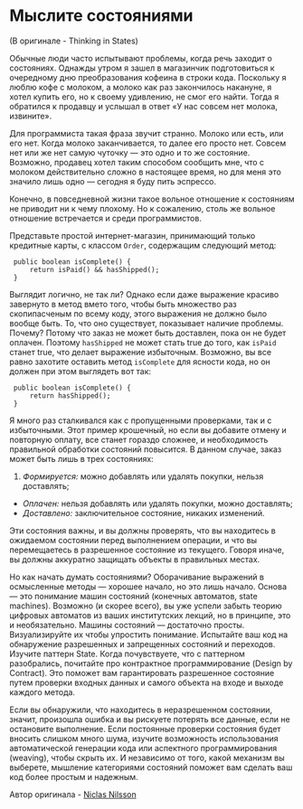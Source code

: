 # Мыслите состояниями
(В оригинале - Thinking in States)

Обычные люди часто испытывают проблемы, когда речь заходит о состояниях. Однажды утром я зашел в магазинчик подготовиться к очередному дню преобразования кофеина в строки кода. Поскольку я люблю кофе с молоком, а молоко как раз закончилось накануне, я хотел купить его, но к своему удивлению, не смог его найти. Тогда я обратился к продавцу и услышал в ответ «У нас совсем нет молока, извините».

Для программиста такая фраза звучит странно. Молоко или есть, или его нет. Когда молоко заканчивается, то далее его просто нет. Совсем нет или же нет самую чуточку — это одно и то же состояние. Возможно, продавец хотел таким способом сообщить мне, что с молоком действительно сложно в настоящее время, но для меня это значило лишь одно — сегодня я буду пить эспрессо.

Конечно, в повседневной жизни такое вольное отношение к состояниям не приводит ни к чему плохому. Но к сожалению, столь же вольное отношение встречается и среди программистов.

Представьте простой интернет-магазин, принимающий только кредитные карты, с классом `Order`, содержащим следующий метод:

```
 public boolean isComplete() {
     return isPaid() && hasShipped();
 }
```

Выглядит логично, не так ли? Однако если даже выражение красиво завернуто в метод вмето того, чтобы быть множество раз скопипасченым по всему коду, этого выражения не должно было вообще быть. То, что оно существует, показывает наличие проблемы. Почему? Потому что заказ не может быть доставлен, пока он не будет оплачен. Поэтому `hasShipped` не может стать true до того, как `isPaid` станет true, что делает выражение избыточным. Возможно, вы все равно захотите оставить метод `isComplete` для ясности кода, но он должен при этом выглядеть вот так:

```
 public boolean isComplete() {
     return hasShipped();
 }
```

Я много раз сталкивался как с пропущенными проверками, так и с избыточными. Этот пример крошечный, но если вы добавите отмену и повторную оплату, все станет гораздо сложнее, и необходимость правильной обработки состояний повысится. В данном случае, заказ может быть лишь в трех состояниях:

1. *Формируется:* можно добавлять или удалять покупки, нельзя доставлять;
- *Оплачен:* нельзя добавлять или удалять покупки, можно доставлять;
- *Доставлено:* заключительное состояние, никаких изменений.

Эти состояния важны, и вы должны проверять, что вы находитесь в ожидаемом состоянии перед выполнением операции, и что вы перемещаетесь в разрешенное состояние из текущего. Говоря иначе, вы должны аккуратно защищать объекты в правильных местах.

Но как начать думать состояниями? Оборачивание выражений в осмысленные методы — хорошее начало, но это лишь начало. Основа — это понимание машин состояний (конечных автоматов, state machines). Возможно (и скорее всего), вы уже успели забыть теорию цифровых автоматов из ваших институтских лекций, но в принципе, это и необязательно. Машины состояний — достаточно просты. Визуализируйте их чтобы упростить понимание. Испытайте ваш код на обнаружение разрешенных и запрещенных состояний и переходов. Изучите паттерн State. Когда почувствуете, что с паттерном разобрались, почитайте про контрактное программирование (Design by Contract). Это поможет вам гарантировать разрешенное состояние путем проверки входных данных и самого объекта на входе и выходе каждого метода.

Если вы обнаружили, что находитесь в неразрешенном состоянии, значит, произошла ошибка и вы рискуете потерять все данные, если не остановите выполнение. Если постоянные проверки состояния будет вносить слишком много шума, изучите возможность использования автоматической генерации кода или аспектного программирования (weaving), чтобы скрыть их. И независимо от того, какой механизм вы выберете, мышление категориями состояний поможет вам сделать ваш код более простым и надежным.

Автор оригинала - [Niclas Nilsson](http://programmer.97things.oreilly.com/wiki/index.php/Niclas_Nilsson)